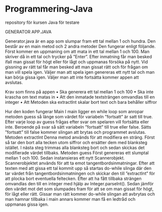 # Programmering-Java
repository för kursen Java för testare

GENERATOR APP.JAVA

Generator.java är en app som slumpar fram ett tal mellan 1 och hundra.
Den består av en main metod och 2 andra metoder
Den fungerar enligt följande.
Först kommer en uppmaning om att mata in ett tal mellan 1 och 100. Man skriver då in ett tal och trycker på ”Enter”.  Efter inmatning får man besked ifall man gissat för högt eller för lågt och uppmanas försöka på nytt. Vid gissning av rätt tal får man besked att man gissat rätt och för frågan om man vill spela igen.
Väljer man att spela igen genereras ett nytt tal och man kan börja gissa igen. Väljer man att inte fortsätta kommer appen att avslutas.

Krav som finns på appen
•	Ska generera ett tal mellan 1 och 100
•	Ska inte krascha om text matas in
•	Att den inmatade textsträngen omvandlas till en integer
•	Att Metoden ska extractInt skalar bort text och bara behåller siffror

Hur den koden fungerar
Main
I main ligger en while loop som anropar metoden guess så länge som värdet för variabeln ”fortsatt” är satt till true. Efter varje loop av guess frågas efter svar om spelaren vill fortsätta eller inte. Beroende på svar så sätt variabeln ”fortsatt” till true eller false. Sätts ”fortsatt” till false kommer slingan att brytas och programmet avslutas.
Metoden extractInt
Denna metod används för att modifiera en sträng. Först så tar den bort alla tecken utom siffror och ersätter dem med blanksteg istället. I nästa steg trimmas alla blanksteg bort och sedan skickas det modifierade värdet tillbaks.
Metoden guess
Först genereras ett slumptal mellan 1 och 100. Sedan instansieras ett nytt Scannerobjekt. Scannerobjektet används för att ta emot tangentbordsinmatningar.
Efter att texten med att gissa ett tal kommit upp så startas do-while slinga där den tar värdet från tangentbordsinmatningen och skickar den till ”extractInt” för att plocka bort eventuella feltecken. Efter att ha fått tillbaka strängen omvandlas den till en integer med hjälp av Integer.parseInt(). Sedan jämför den värdet mot det som slumpades fram för att se om man gissat för högt, för lågt eller rätt. Gissar man rätt kommer do-while slingan att avbrytas och man hamnar tillbaka i main annars kommer man få en ledtråd och uppmanas gissa igen.

